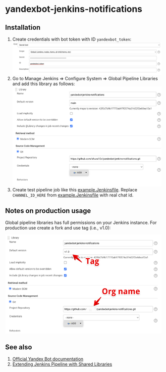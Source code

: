 # yandexbot-jenkins-notifications

## Installation

1. Create credentials with bot token with ID ``yandexbot_token``:
![Create token](./yandexbot_token.jpg)
2. Go to Manage Jenkins => Configure System => Global Pipeline Libraries and add
this library as follows:
![Jenkins global library](./jenkins_global_library.jpg)
3. Create test pipeline job like this [example.Jenkinsfile](./example.Jenkinsfile). 
Replace ``CHANNEL_ID_HERE`` from [example.Jenkinsfile](./example.Jenkinsfile) with
real chat id.

## Notes on production usage

Global pipeline libraries has full permissions on your Jenkins instance. 
For production use create a fork and use tag (i.e., v1.0):

![production](./production_sample.jpg)

## See also

1. [Official Yandex Bot documentation](https://botapi.messenger.yandex.net/docs/)
2. [Extending Jenkins Pipeline with Shared Libraries](https://www.jenkins.io/doc/book/pipeline/shared-libraries/)
